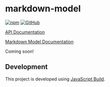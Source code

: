 # markdown-model

[![npm](https://img.shields.io/npm/v/markdown-model)](https://www.npmjs.com/package/markdown-model)
[![GitHub](https://img.shields.io/github/license/craigahobbs/markdown-model)](https://github.com/craigahobbs/markdown-model/blob/main/LICENSE)

[API Documentation](https://craigahobbs.github.io/markdown-model/)

[Markdown Model Documentation](https://craigahobbs.github.io/schema-markdown-js/doc/#url=../../markdown-model/markdown-model.json)

Coming soon!


## Development

This project is developed using [JavaScript Build](https://github.com/craigahobbs/javascript-build#readme).
